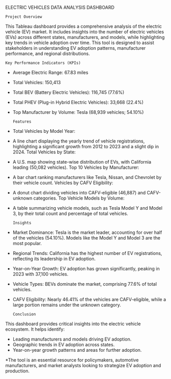ELECTRIC VEHICLES DATA ANALYSIS DASHBOARD 


    Project Overview
This Tableau dashboard provides a comprehensive analysis of the electric vehicle (EV) market. It includes insights into the number of electric vehicles (EVs) across different states, manufacturers, and models, while highlighting key trends in vehicle adoption over time. This tool is designed to assist stakeholders in understanding EV adoption patterns, manufacturer performance, and regional distributions.

    Key Performance Indicators (KPIs)
- Average Electric Range: 67.83 miles
- Total Vehicles: 150,413
- Total BEV (Battery Electric Vehicles): 116,745 (77.6%)
- Total PHEV (Plug-in Hybrid Electric Vehicles): 33,668 (22.4%)
- Top Manufacturer by Volume: Tesla (68,939 vehicles; 54.10%)


      Features
- Total Vehicles by Model Year:

- A line chart displaying the yearly trend of vehicle registrations, highlighting a significant growth from 2012 to 2023 and a slight dip in 2024.
Total Vehicles by State:

- A U.S. map showing state-wise distribution of EVs, with California leading (50,082 vehicles).
Top 10 Vehicles by Manufacturer:

- A bar chart ranking manufacturers like Tesla, Nissan, and Chevrolet by their vehicle count.
Vehicles by CAFV Eligibility:

- A donut chart dividing vehicles into CAFV-eligible (46,887) and CAFV-unknown categories.
Top Vehicle Models by Volume:

- A table summarizing vehicle models, such as Tesla Model Y and Model 3, by their total count and percentage of total vehicles.


      Insights
- Market Dominance:
Tesla is the market leader, accounting for over half of the vehicles (54.10%). Models like the Model Y and Model 3 are the most popular.

- Regional Trends:
California has the highest number of EV registrations, reflecting its leadership in EV adoption.

-  Year-on-Year Growth:
EV adoption has grown significantly, peaking in 2023 with 37,100 vehicles.

- Vehicle Types:
BEVs dominate the market, comprising 77.6% of total vehicles.

- CAFV Eligibility:
Nearly 46.41% of the vehicles are CAFV-eligible, while a large portion remains under the unknown category.


      Conclusion
This dashboard provides critical insights into the electric vehicle ecosystem. It helps identify:

- Leading manufacturers and models driving EV adoption.
- Geographic trends in EV adoption across states.
-  Year-on-year growth patterns and areas for further adoption.


*The tool is an essential resource for policymakers, automotive manufacturers, and market analysts looking to strategize EV adoption and production.









